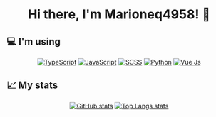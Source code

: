 <h1 align="center">Hi there, I'm Marioneq4958! 👋</h1>
  
<h2>💻 I'm using</h3>
  
<span align="center">
  
  [![TypeScript](https://img.shields.io/badge/typescript-%23007ACC.svg?style=for-the-badge&logo=typescript&logoColor=white)](https://github.com/Marioneq4958)
  [![JavaScript](https://img.shields.io/badge/javascript-%23323330.svg?style=for-the-badge&logo=javascript&logoColor=%23F7DF1E)](https://github.com/Marioneq4958)
  [![SCSS](https://img.shields.io/badge/SCSS-hotpink.svg?style=for-the-badge&logo=scss&logoColor=white)](https://github.com/Marioneq4958)
  [![Python](https://img.shields.io/badge/python-%2314354C.svg?style=for-the-badge&logo=python&logoColor=white)](https://github.com/Marioneq4958)
  [![Vue Js](https://img.shields.io/badge/vuejs-%2335495e.svg?style=for-the-badge&logo=vue-dot-js)](https://github.com/Marioneq4958)
  
</span>

<h2>📈 My stats</h3>
 
<span align="center">
  
  [![GitHub stats](https://github-readme-stats.vercel.app/api?username=Marioneq4958&theme=tokyonight)](https://github.com/Marioneq4958)
  [![Top Langs stats](https://github-readme-stats.vercel.app/api/top-langs/?username=Marioneq4958&layout=compact&theme=tokyonight&langs_count=8)](https://github.com/Marioneq4958)
  
</span>
